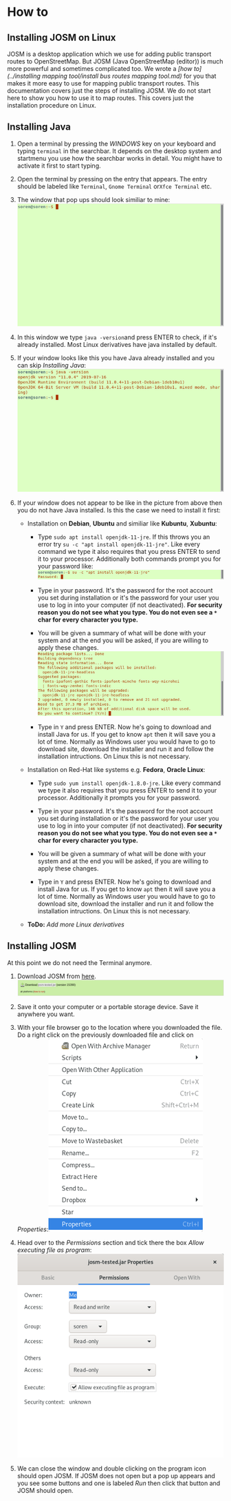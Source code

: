 # How to

## Installing JOSM on Linux

JOSM is a desktop application which we use for adding public transport routes to OpenStreetMap. But JOSM (Java OpenStreetMap (editor)) is much more powerful and sometimes complicated too. We wrote a _[how to](../installing mapping tool/install bus routes mapping tool.md)_ for you that makes it more easy to use for mapping public transport routes. This documentation covers just the steps of installing JOSM. We do not start here to show you how to use it to map routes. This covers just the installation procedure on Linux.

## Installing Java

1. Open a terminal by pressing the _WINDOWS_ key on your keyboard and typing `terminal` in the searchbar. It depends on the desktop system and startmenu you use how the searchbar works in detail. You might have to activate it first to start typing.

2. Open the terminal by pressing on the entry that appears. The entry should be labeled like `Terminal`, `Gnome Terminal` or`Xfce Terminal` etc.

3. The window that pop ups should look similiar to mine: ![](terminal.png)

4. In this window we type `java -version`and press ENTER to check, if it's already installed. Most Linux derivatives have java installed by default.

5. If your window looks like this you have Java already installed and you can skip _Installing Java_: ![](terminal-java-version.png)

6. If your window does not appear to be like in the picture from above then you do not have Java installed. Is this the case we need to install it first:
   
   - Installation on **Debian**, **Ubuntu** and similiar like **Kubuntu**, **Xubuntu**:
     
     - Type `sudo apt install openjdk-11-jre`. If this throws you an error try `su -c "apt install openjdk-11-jre"`. Like every command we type it also requires that you press ENTER to send it to your processor. Additionally both commands prompt you for your password like:![](terminal-password-prompt.png)
     
     - Type in your password. It's the password for the root account you set during installation or it's the password for your user you use to log in into your computer (if not deactivated). **For security reason you do not see what you type. You do not even see a `*` char for every character you type.**
     
     - You will be given a summary of what will be done with your system and at the end you will be asked, if you are willing to apply these changes. ![](terminal-apt-prompt.png)
     
     - Type in `Y` and press ENTER. Now he's going to download and install Java for us. If you get to know `apt` then it will save you a lot of time. Normally as Windows user you would have to go to download site, download the installer and run it and follow the installation intructions. On Linux this is not necessary.
   
   - Installation on Red-Hat like systems e.g. **Fedora**, **Oracle Linux**:
     
     - Type `sudo yum install openjdk-1.8.0-jre`. Like every command we type it also requires that you press ENTER to send it to your processor. Additionally it prompts you for your password.
     
     - Type in your password. It's the password for the root account you set during installation or it's the password for your user you use to log in into your computer (if not deactivated). **For security reason you do not see what you type. You do not even see a `*` char for every character you type.**
     
     - You will be given a summary of what will be done with your system and at the end you will be asked, if you are willing to apply these changes. 
     
     - Type in `Y` and press ENTER. Now he's going to download and install Java for us. If you get to know `apt` then it will save you a lot of time. Normally as Windows user you would have to go to download site, download the installer and run it and follow the installation intructions. On Linux this is not necessary.
   
   - **ToDo:** _Add more Linux derivatives_

## Installing JOSM

At this point we do not need the Terminal anymore.

1. Download JOSM from [here](https://josm.openstreetmap.de/). ![](website-josm-download.png)

2. Save it onto your computer or a portable storage device. Save it anywhere you want.

3. With your file browser go to the location where you downloaded the file. Do a right click on the previously downloaded file and click on _Properties_:![](contextmenu-properties.png)

4. Head over to the _Permissions_ section and tick there the box _Allow executing file as program_: ![](properties-permissions.png)

5. We can close the window and double clicking on the program icon should open  JOSM. If JOSM does not open but a pop up appears and you see some buttons and one is labeled _Run_ then click that button and JOSM should open.
